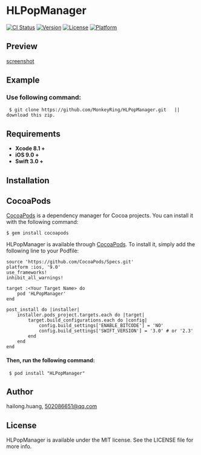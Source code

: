# HLPopManager

[![CI Status](http://img.shields.io/travis/monkeyRing/HLPopManager.svg?style=flat)](https://travis-ci.org/monkeyRing/HLPopManager)
[![Version](https://img.shields.io/cocoapods/v/HLPopManager.svg?style=flat)](http://cocoapods.org/pods/HLPopManager)
[![License](https://img.shields.io/cocoapods/l/HLPopManager.svg?style=flat)](http://cocoapods.org/pods/HLPopManager)
[![Platform](https://img.shields.io/cocoapods/p/HLPopManager.svg?style=flat)](http://cocoapods.org/pods/HLPopManager)

## Preview


[screenshot](https://github.com/MonkeyRing/HLPopManager/blob/master/screenshot.gif)


## Example

### Use following command: 

```
 $ git clone https://github.com/MonkeyRing/HLPopManager.git   ||   download this zip.
```

## Requirements
 *  **Xcode 8.1 +**
 *  **iOS 9.0 +**
 *  **Swift 3.0 +**

## Installation
## CocoaPods 

[CocoaPods](http://cocoapods.org) is a dependency manager for Cocoa projects. You can install it with the following command:

```
$ gem install cocoapods
```

HLPopManager is available through [CocoaPods](http://cocoapods.org). To install
it, simply add the following line to your Podfile:

```
source 'https://github.com/CocoaPods/Specs.git'
platform :ios, '9.0'
use_frameworks!
inhibit_all_warnings!

target :<Your Target Name> do
    pod 'HLPopManager'
end

post_install do |installer|
    installer.pods_project.targets.each do |target|
        target.build_configurations.each do |config|
            config.build_settings['ENABLE_BITCODE'] = 'NO'
            config.build_settings['SWIFT_VERSION'] = '3.0' # or '2.3'
        end
    end
end

```

#### Then, run the following command:

```
 $ pod install "HLPopManager"
```

## Author

hailong.huang, 502086651@qq.com

## License

HLPopManager is available under the MIT license. See the LICENSE file for more info.
